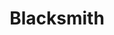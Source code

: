 ---
title: Blacksmith
crosslinks:
- youtubefactsbot
- youtubot
- Bladesmith
- u_imguralbumbot
- DIY
- SWORDS
- Metalfoundry
- anti_gif_bot
- holdmyvodka
- Skookum
- electricians
- ShadowBan
- hammerporn
- Bushcraft
- MassdropBot
- livven
- knifemaking
- AskHistorians
- tmsbmeta
- botpopularitybot
---